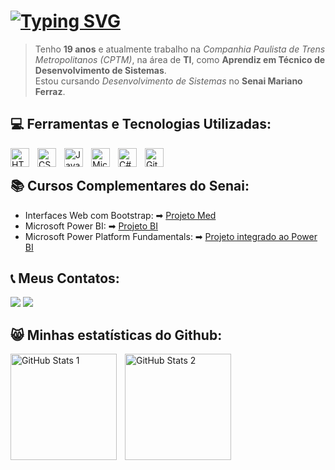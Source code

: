 <h1><a href="#"><img src="https://readme-typing-svg.herokuapp.com?font=Fira+Code&pause=1000&random=false&width=435&lines=👋🏽+Olá,+sou+o+Ygor+ferreira+.+.+.&color=4682B4" alt="Typing SVG"/></a></h1> <!-- Início da apresentação --!>

> Tenho **19 anos** e atualmente trabalho na *Companhia Paulista de Trens Metropolitanos (CPTM)*, na área de **TI**, como **Aprendiz em Técnico de Desenvolvimento de Sistemas**.  
> Estou cursando *Desenvolvimento de Sistemas* no **Senai Mariano Ferraz**.
<!-- Fim da apresentação --!>

<h2>💻 Ferramentas e Tecnologias Utilizadas: </h2> <!-- Início das ferramentas e tecnologias --!>
<img align="left" alt="HTML"title="HTML" width="30px" style="padding-right: 10px;" src="https://cdn.jsdelivr.net/gh/devicons/devicon@latest/icons/html5/html5-original.svg" />
<img align="left" alt="CSS" title="CSS"width="30px" style="padding-right: 10px;" src="https://cdn.jsdelivr.net/gh/devicons/devicon@latest/icons/css3/css3-original.svg" />
<img align="left" alt="JavaScript" title="JavaScript"width="30px" style="padding-right: 10px;" src="https://cdn.jsdelivr.net/gh/devicons/devicon@latest/icons/javascript/javascript-original.svg" />
<img align="left" alt="Microsoft Visual Studio " title="VisualStudio"width="30px" style="padding-right: 10px;" src="https://cdn.jsdelivr.net/gh/devicons/devicon@latest/icons/visualstudio/visualstudio-original.svg" />
<img align="left" alt="C#" title="C#"width="30px" style="padding-right: 10px;" src="https://cdn.jsdelivr.net/gh/devicons/devicon@latest/icons/csharp/csharp-original.svg" />
<img align="left" alt="GitHub" title="GitHub"width="30px" style="padding-right: 10px;" <img src="https://cdn.jsdelivr.net/gh/devicons/devicon@latest/icons/arduino/arduino-original.svg" /> <br> <!-- Fim das ferramentas e tecnologias --!>

<h2>📚 Cursos Complementares do Senai: </h2> <!-- Início dos projetos --!>
<ul>
   <li> Interfaces Web com Bootstrap: ➡ <a href="https://ygorfnascimento.github.io/Projeto-Med/" target="_blank"> Projeto Med</a> </li>
   <li> Microsoft Power BI: ➡ <a href="https://app.powerbi.com/view?r=eyJrIjoiNmQyYTI5MjktZmM3ZC00NWNkLWI1ZmUtYjgyMTI0ZGNhZDA0IiwidCI6ImIxMDUxYzRiLTNiOTQtNDFhYi05NDQxLWU3M2E3MjM0MmZkZCJ9" target="_blank"> Projeto BI</a> </li>
   <li> Microsoft Power Platform Fundamentals: ➡ <a href="https://make.powerapps.com/e/eeb3c23a-a793-e87d-98f7-4c5f2f5527ec/canvas/?action=edit&app-id=%2Fproviders%2FMicrosoft.PowerApps%2Fapps%2F868f887c-976d-4a05-ae2a-7bf64374cea6" target="_blank"> Projeto integrado ao Power BI</a> </li>
   
</ul> <!-- Fim dos projetos --!>

<h2>📞 Meus Contatos: </h2> <!-- Início dos contatos --!>
<a href = "mailto:ygorferreiradonascimentosilva@gmail.com"><img loading="lazy" src="https://img.shields.io/badge/Gmail-D14836?style=for-the-badge&logo=gmail&logoColor=white" target="_blank"></a>
<a href="https://www.linkedin.com/in/Ygorferreiradonascimentosilva" target="_blank"><img loading="lazy" src="https://img.shields.io/badge/-LinkedIn-%230077B5?style=for-the-badge&logo=linkedin&logoColor=white" target="_blank"></a>  <!-- Fim dos contatos --!>

<h2>😸 Minhas estatísticas do Github: </h2> <!-- Início das estatísticas --!>
<p>
  <img align="left" alt="GitHub Stats 1" height="170" style="padding-right: 10px; display: inline-block;" src="https://github-readme-stats.vercel.app/api?username=Ygorfnascimento&show_icons=true&theme=tokyonight&include_all_commits=true&locale=pt-br" />
  <img align="left" alt="GitHub Stats 2" height="170" style="display: inline-block;" src="https://github-readme-stats.vercel.app/api/top-langs/?username=Ygorfnascimento&theme=tokyonight&layout=compact&custom_title=Linguagens%20Mais%20Usadas&langs_count=9" />
</p> <!-- Fim das estatísticas --!>
